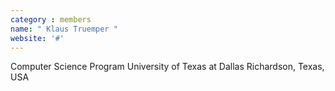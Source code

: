```yaml
---
category : members
name: " Klaus Truemper " 
website: '#'
---
```

Computer Science Program
University of Texas at Dallas
Richardson, Texas, USA

